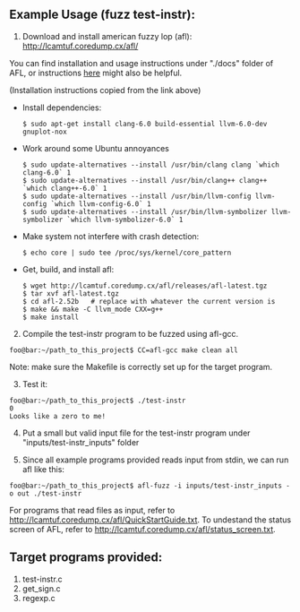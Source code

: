 ## Example Usage (fuzz test-instr):
1. Download and install american fuzzy lop (afl): http://lcamtuf.coredump.cx/afl/

You can find installation and usage instructions under "./docs" folder of AFL, or instructions [here](https://github.com/mykter/afl-training/tree/master/quickstart) might also be helpful.

(Installation instructions copied from the link above)

- Install dependencies:
    ```console
    $ sudo apt-get install clang-6.0 build-essential llvm-6.0-dev gnuplot-nox
    ```
- Work around some Ubuntu annoyances
    ```console
    $ sudo update-alternatives --install /usr/bin/clang clang `which clang-6.0` 1
    $ sudo update-alternatives --install /usr/bin/clang++ clang++ `which clang++-6.0` 1
    $ sudo update-alternatives --install /usr/bin/llvm-config llvm-config `which llvm-config-6.0` 1
    $ sudo update-alternatives --install /usr/bin/llvm-symbolizer llvm-symbolizer `which llvm-symbolizer-6.0` 1
    ```
- Make system not interfere with crash detection:
    ```console
    $ echo core | sudo tee /proc/sys/kernel/core_pattern
    ```
- Get, build, and install afl:
    ```console
    $ wget http://lcamtuf.coredump.cx/afl/releases/afl-latest.tgz
    $ tar xvf afl-latest.tgz
    $ cd afl-2.52b   # replace with whatever the current version is
    $ make && make -C llvm_mode CXX=g++
    $ make install
    ```

2. Compile the test-instr program to be fuzzed using afl-gcc.
```console
foo@bar:~/path_to_this_project$ CC=afl-gcc make clean all
```
Note: make sure the Makefile is correctly set up for the target program.

3. Test it:
```console
foo@bar:~/path_to_this_project$ ./test-instr
0
Looks like a zero to me!
```

4. Put a small but valid input file for the test-instr program under "inputs/test-instr_inputs" folder

5. Since all example programs provided reads input from stdin, we can run afl like this:
```console
foo@bar:~/path_to_this_project$ afl-fuzz -i inputs/test-instr_inputs -o out ./test-instr
```
For programs that read files as input, refer to http://lcamtuf.coredump.cx/afl/QuickStartGuide.txt. To undestand the status screen of AFL, refer to http://lcamtuf.coredump.cx/afl/status_screen.txt.

## Target programs provided:
1. test-instr.c
2. get_sign.c
3. regexp.c
